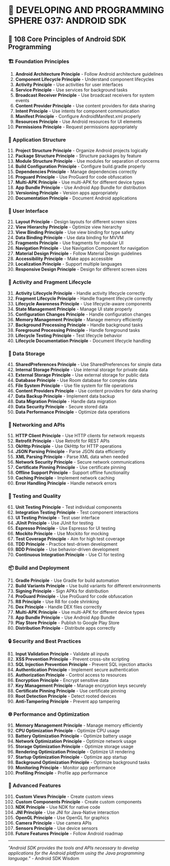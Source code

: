 # 🌟 DEVELOPING AND PROGRAMMING SPHERE 037: ANDROID SDK

## 🤖 108 Core Principles of Android SDK Programming

### 🏗️ Foundation Principles

1. **Android Architecture Principle** - Follow Android architecture guidelines
2. **Component Lifecycle Principle** - Understand component lifecycles
3. **Activity Principle** - Use activities for user interfaces
4. **Service Principle** - Use services for background tasks
5. **Broadcast Receiver Principle** - Use broadcast receivers for system events
6. **Content Provider Principle** - Use content providers for data sharing
7. **Intent Principle** - Use intents for component communication
8. **Manifest Principle** - Configure AndroidManifest.xml properly
9. **Resources Principle** - Use Android resources for UI elements
10. **Permissions Principle** - Request permissions appropriately

### 🎯 Application Structure

11. **Project Structure Principle** - Organize Android projects logically
12. **Package Structure Principle** - Structure packages by feature
13. **Module Structure Principle** - Use modules for separation of concerns
14. **Build Configuration Principle** - Configure build.gradle properly
15. **Dependencies Principle** - Manage dependencies correctly
16. **Proguard Principle** - Use ProGuard for code obfuscation
17. **Multi-APK Principle** - Use multi-APK for different device types
18. **App Bundle Principle** - Use Android App Bundle for distribution
19. **Versioning Principle** - Version apps appropriately
20. **Documentation Principle** - Document Android applications

### 🧮 User Interface

21. **Layout Principle** - Design layouts for different screen sizes
22. **View Hierarchy Principle** - Optimize view hierarchy
23. **View Binding Principle** - Use view binding for type safety
24. **Data Binding Principle** - Use data binding for MVVM
25. **Fragments Principle** - Use fragments for modular UI
26. **Navigation Principle** - Use Navigation Component for navigation
27. **Material Design Principle** - Follow Material Design guidelines
28. **Accessibility Principle** - Make apps accessible
29. **Localization Principle** - Support multiple languages
30. **Responsive Design Principle** - Design for different screen sizes

### 🎨 Activity and Fragment Lifecycle

31. **Activity Lifecycle Principle** - Handle activity lifecycle correctly
32. **Fragment Lifecycle Principle** - Handle fragment lifecycle correctly
33. **Lifecycle Awareness Principle** - Use lifecycle-aware components
34. **State Management Principle** - Manage UI state properly
35. **Configuration Changes Principle** - Handle configuration changes
36. **Memory Management Principle** - Manage memory efficiently
37. **Background Processing Principle** - Handle background tasks
38. **Foreground Processing Principle** - Handle foreground tasks
39. **Lifecycle Testing Principle** - Test lifecycle behavior
40. **Lifecycle Documentation Principle** - Document lifecycle handling

### 🔧 Data Storage

41. **SharedPreferences Principle** - Use SharedPreferences for simple data
42. **Internal Storage Principle** - Use internal storage for private data
43. **External Storage Principle** - Use external storage for public data
44. **Database Principle** - Use Room database for complex data
45. **File System Principle** - Use file system for file operations
46. **Content Providers Principle** - Use content providers for data sharing
47. **Data Backup Principle** - Implement data backup
48. **Data Migration Principle** - Handle data migration
49. **Data Security Principle** - Secure stored data
50. **Data Performance Principle** - Optimize data operations

### 🚀 Networking and APIs

51. **HTTP Client Principle** - Use HTTP clients for network requests
52. **Retrofit Principle** - Use Retrofit for REST APIs
53. **OkHttp Principle** - Use OkHttp for HTTP operations
54. **JSON Parsing Principle** - Parse JSON data efficiently
55. **XML Parsing Principle** - Parse XML data when needed
56. **Network Security Principle** - Secure network communications
57. **Certificate Pinning Principle** - Use certificate pinning
58. **Offline Support Principle** - Support offline functionality
59. **Caching Principle** - Implement network caching
60. **Error Handling Principle** - Handle network errors

### 🧪 Testing and Quality

61. **Unit Testing Principle** - Test individual components
62. **Integration Testing Principle** - Test component interactions
63. **UI Testing Principle** - Test user interface
64. **JUnit Principle** - Use JUnit for testing
65. **Espresso Principle** - Use Espresso for UI testing
66. **Mockito Principle** - Use Mockito for mocking
67. **Test Coverage Principle** - Aim for high test coverage
68. **TDD Principle** - Practice test-driven development
69. **BDD Principle** - Use behavior-driven development
70. **Continuous Integration Principle** - Use CI for testing

### 📦 Build and Deployment

71. **Gradle Principle** - Use Gradle for build automation
72. **Build Variants Principle** - Use build variants for different environments
73. **Signing Principle** - Sign APKs for distribution
74. **ProGuard Principle** - Use ProGuard for code obfuscation
75. **R8 Principle** - Use R8 for code shrinking
76. **Dex Principle** - Handle DEX files correctly
77. **Multi-APK Principle** - Use multi-APK for different device types
78. **App Bundle Principle** - Use Android App Bundle
79. **Play Store Principle** - Publish to Google Play Store
80. **Distribution Principle** - Distribute apps correctly

### 🔒 Security and Best Practices

81. **Input Validation Principle** - Validate all inputs
82. **XSS Prevention Principle** - Prevent cross-site scripting
83. **SQL Injection Prevention Principle** - Prevent SQL injection attacks
84. **Authentication Principle** - Implement secure authentication
85. **Authorization Principle** - Control access to resources
86. **Encryption Principle** - Encrypt sensitive data
87. **Key Management Principle** - Manage encryption keys securely
88. **Certificate Pinning Principle** - Use certificate pinning
89. **Root Detection Principle** - Detect rooted devices
90. **Anti-Tampering Principle** - Prevent app tampering

### 🌐 Performance and Optimization

91. **Memory Management Principle** - Manage memory efficiently
92. **CPU Optimization Principle** - Optimize CPU usage
93. **Battery Optimization Principle** - Optimize battery usage
94. **Network Optimization Principle** - Optimize network usage
95. **Storage Optimization Principle** - Optimize storage usage
96. **Rendering Optimization Principle** - Optimize UI rendering
97. **Startup Optimization Principle** - Optimize app startup
98. **Background Optimization Principle** - Optimize background tasks
99. **Monitoring Principle** - Monitor app performance
100. **Profiling Principle** - Profile app performance

### 🚀 Advanced Features

101. **Custom Views Principle** - Create custom views
102. **Custom Components Principle** - Create custom components
103. **NDK Principle** - Use NDK for native code
104. **JNI Principle** - Use JNI for Java-Native interaction
105. **OpenGL Principle** - Use OpenGL for graphics
106. **Camera Principle** - Use camera APIs
107. **Sensors Principle** - Use device sensors
108. **Future Features Principle** - Follow Android roadmap

---

*"Android SDK provides the tools and APIs necessary to develop applications for the Android platform using the Java programming language."* - Android SDK Wisdom
